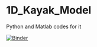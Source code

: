# 1D_Kayak_Model
Python and Matlab codes for it

[![Binder](https://mybinder.org/badge_logo.svg)](https://mybinder.org/v2/gh/RdosDdos/1D_Kayak_Model/blob/6d71d8bef7f4b19a0f72daa972b404ab17e7e22c/Kayak1D_PySINDy_cos2.ipynb/HEAD)
